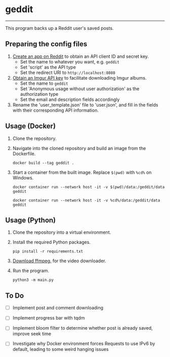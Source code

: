 # geddit
---
This program backs up a Reddit user's saved posts.

## Preparing the config files
1. [Create an app on Reddit](https://www.reddit.com/prefs/apps) to obtain an API client ID and secret key.
    - Set the name to whatever you want, e.g. `geddit`
    - Set 'script' as the API type
    - Set the redirect URI to `http://localhost:8080`
2. [Obtain an Imgur API key](https://api.imgur.com/oauth2/addclient) to facilitate downloading Imgur albums.
    - Set the name to `geddit`
    - Set 'Anonymous usage without user authorization' as the authorization type
    - Set the email and description fields accordingly
3. Rename the 'user_template.json' file to 'user.json', and fill in the fields with their corresponding API information.

## Usage (Docker)
1. Clone the repository.
2. Navigate into the cloned repository and build an image from the Dockerfile.

    ```
    docker build --tag geddit .
    ```

3. Start a container from the built image. Replace `$(pwd)` with `%cd%` on Windows.

    ```
    docker container run --network host -it -v $(pwd)/data:/geddit/data geddit

    docker container run --network host -it -v %cd%/data:/geddit/data geddit
    ```

## Usage (Python)
1. Clone the repository into a virtual environment.
2. Install the required Python packages.

    ```
    pip install -r requirements.txt
    ```

3. [Download ffmpeg.](https://ffmpeg.org/download.html) for the video downloader.
4. Run the program.

    ```
    python3 -m main.py
    ```

## To Do
- [ ] Implement post and comment downloading
- [ ] Implement progress bar with tqdm
- [ ] Implement bloom filter to determine whether post is already saved, improve seek time

- [ ] Investigate why Docker environment forces Requests to use IPv6 by default, leading to some weird hanging issues